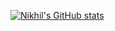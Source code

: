 [![Nikhil's GitHub stats](https://github-readme-stats.vercel.app/api?username=nikatnight)](https://github.com/anuraghazra/github-readme-stats)
